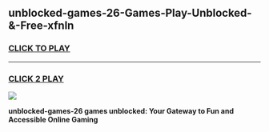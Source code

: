 
## unblocked-games-26-Games-Play-Unblocked-&-Free-xfnln
<h3>
<a href="https://premium76.site?title=unblocked-games-26&ref=24A">CLICK TO PLAY</a></h3>
<hr>

<h3>
<a href="https://premium76.site?title=unblocked-games-26&ref=24A">CLICK 2 PLAY</a>
  
</h3>

<a href="https://premium76.site?title=unblocked-games-26&ref=24A"><img src="https://clearcache.store/games.png"></a>


**unblocked-games-26 games unblocked: Your Gateway to Fun and Accessible Online Gaming**
